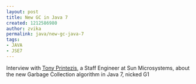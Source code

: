 ```yaml
---
layout: post
title: New GC in Java 7
created: 1212586980
author: zvika
permalink: java/new-gc-java-7
tags:
- JAVA
- JSE7
---
```

<p><span class="thmr_call" id="thmr_42"><span class="thmr_call" id="thmr_6"><p>Interview with <a target="_blank" href="http://blogs.sun.com/tony">Tony Printezis</a>, a Staff Engineer at Sun Microsystems, about the new Garbage Collection algorithm in Java 7, nicked G1</p></span></span></p>
